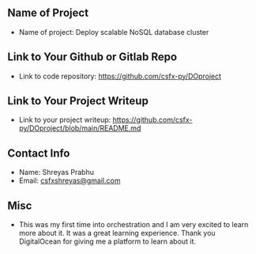 ## Name of Project 
* Name of project: Deploy scalable NoSQL database cluster

## Link to Your Github or Gitlab Repo
* Link to code repository: https://github.com/csfx-py/DOproject

## Link to Your Project Writeup
* Link to your project writeup: https://github.com/csfx-py/DOproject/blob/main/README.md

## Contact Info
* Name: Shreyas Prabhu
* Email: csfxshreyas@gmail.com 

## Misc 
* This was my first time into orchestration and I am very excited to learn more about it. It was a great learning experience. Thank you DigitalOcean for giving me a platform to learn about it.
